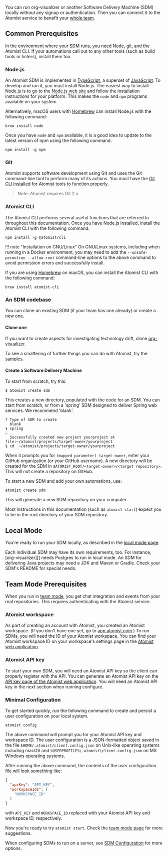 You can run org-visualizer or another Software Delivery Machine (SDM) locally without any signup or authentication. Then you can connect it to the Atomist service to benefit your [whole team][team].

## Common Prerequisites

In the environment where your SDM runs, you need Node, git, and the Atomist CLI.
If your automations call out to any other tools (such as build tools or linters), install them too.

### Node.js

An Atomist SDM is
implemented in [TypeScript][ts], a superset of [JavaScript][js].  To
develop and run it, you must install Node.js.  The easiest way to
install Node.js is to go to the [Node.js web site][node] and follow
the installation instructions for your platform.  This makes the
`node` and `npm` programs available on your system.

Alternatively, macOS users with [Homebrew][brew] can install Node.js
with the following command:

```
brew install node
```

Once you have `node` and `npm` available, it is a good idea to update
to the latest version of npm using the following command.

```
npm install -g npm
```

[ts]: https://www.typescriptlang.org/ (TypeScript)
[js]: https://developer.mozilla.org/en-US/docs/Web/JavaScript (JavaScript)
[node]: https://nodejs.org/ (Node.js)
[brew]: https://brew.sh/ (Homebrew)

### Git

Atomist supports software development using Git and uses the Git
command-line tool to perform many of its actions.  You must have the
[Git CLI installed][git-download] for Atomist tools to function
properly.

[git-download]: https://git-scm.com/downloads

> Note: Atomist requires Git 2.x

### Atomist CLI

The Atomist CLI performs several useful functions that are referred to
throughout this documentation.  Once you have Node.js installed,
install the Atomist CLI with the following command:

```
npm install -g @atomist/cli
```

!!! note "Installation on GNU/Linux"
    On GNU/Linux systems, including when running in a Docker environment,
    you may need to add the `--unsafe-perm=true --allow-root` command-line
    options to the above command to avoid permission errors and
    successfully install.

If you are using [Homebrew][brew] on macOS, you can install the
Atomist CLI with the following command:

```
brew install atomist-cli
```

[brew]: https://brew.sh/ (Homebrew - The missing package manager for macOS)

[team]: team.md (Atomist SDM Team Mode)
[quick-start]: ../quick-start.md (Developer Quick Start)
[getting-started]: ../user/index.md (Atomist - Getting Started)

### An SDM codebase

You can clone an existing SDM (if your team has one already) or create a new one.

#### Clone one

If you want to create aspects for investigating technology drift, clone [org-visualizer][org-viz-github].

To see a smattering of further things you can do with Atomist, try the [samples](https://github.com/atomist/samples).

[org-viz-github]: https://github.com/atomist/org-visualizer (Org Visualizer on GitHub)

#### Create a Software Delivery Machine

To start from scratch, try this:

```
$ atomist create sdm
```

This creates a new directory, populated with the code for an SDM. You can
start from scratch, or from a 'spring' SDM designed to deliver Spring web services.
We recommend 'blank'.

```
? Type of SDM to create
  blank
❯ spring
…
  Successfully created new project yourproject at file:~/atomist/projects/target-owner/yourproject
$ cd  ~/atomist/projects/target-owner/yourproject
```

When it prompts you for `(mapped parameter) target-owner`, enter your GitHub organization (or your GitHub username).
A new directory will be created for the SDM in `$ATOMIST_ROOT/<target-owner>/<target repository>`. This will not create
a repository on GitHub.

To start a new SDM and add your own automations, use:

`atomist create sdm`

This will generate a new SDM repository on your computer.

Most instructions in this documentation (such as `atomist start`) expect you to be in the root directory
of your SDM repository.

## Local Mode

You're ready to run your SDM locally, as described in the [local mode page][local].

Each individual SDM may have its own requirements, too. For instance, [org-visualizer][] needs Postgres to run
in local mode. An SDM for delivering Java projects may need a JDK and Maven or Gradle.
Check your SDM's README for special needs.

[local]: local.md (LocalMode)

## Team Mode Prerequisites

When you run in [team mode][team], you get chat integration and events from your real repositories. This
requires authenticating with the Atomist service.

### Atomist workspace

As part of creating an account with Atomist, you created an Atomist
workspace. (If you don't have one yet, go to [app.atomist.com](https://app.atomist.com).) To run SDMs, you will need
the ID of your Atomist workspace.  You can find your Atomist workspace
ID on your workspace's settings page in the [Atomist web
application][atomist-app].

[atomist-app]: https://app.atomist.com/ (Atomist Web App)

### Atomist API key

To start your own SDM, you will need an
Atomist API key so the client can properly register with the API.  You
can generate an Atomist API key on the [API key page of the Atomist
web application][app-api-key].  You will need an Atomist API key in
the next section when running configure.

[app-api-key]: https://app.atomist.com/apiKeys (Atomist API Key)

### Minimal Configuration

To get started quickly, run the following command to create and persist a user configuration
on your local system.

```
atomist config
```

The above command will prompt you for your Atomist API key and
workspace ID.  The user configuration is a JSON-formatted object saved
in the file `$HOME/.atomist/client.config.json` on Unix-like operating
systems including macOS and
`%USERPROFILE%\.atomist\client.config.json` on MS Windows operating
systems.

After running the above command, the contents of the user
configuration file will look something like:

```json
{
  "apiKey": "API_KEY",
  "workspaceIds": [
    "WORKSPACE_ID"
  ]
}
```

with `API_KEY` and `WORKSPACE_ID` replaced with your Atomist API key
and workspace ID, respectively.

Now you're ready to try `atomist start`. Check the [team mode page][team] for more suggestions.

When configuring SDMs to run on a server, see [SDM Configuration](config.md) for more options.

